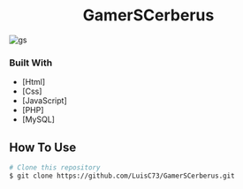 
<h1 align="center">GamerSCerberus</h1>

![gs](https://user-images.githubusercontent.com/80079884/179329953-b3529b60-5eef-4892-a5bc-fe8cd2941042.jpg)

### Built With

- [Html]
- [Css]
- [JavaScript]
- [PHP]
- [MySQL]


## How To Use

```bash
# Clone this repository
$ git clone https://github.com/LuisC73/GamerSCerberus.git

```
